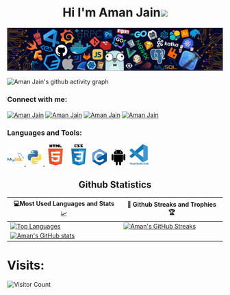 <h1 align="center">Hi I'm Aman Jain<img src="https://raw.githubusercontent.com/aemmadi/aemmadi/master/wave.gif" width="30px"></h1>
<p align="center">
  <img src="https://raw.githubusercontent.com/KevinPatel04/KevinPatel04/master/header.png">
 </p>




  ![Aman Jain's github activity graph](https://activity-graph.herokuapp.com/graph?username=notbrood&theme=react-dark)
<h3 align="left">Connect with me:</h3>
<p align="left">
</a>
  <a href="https://www.linkedin.com/in/ajain9926/" target="blank"
    ><img
      align="center"
      src="https://raw.githubusercontent.com/rahuldkjain/github-profile-readme-generator/master/src/images/icons/Social/linked-in-alt.svg"
      alt="Aman Jain"
      height="30"
      width="40"
  /></a>
  <a href="https://open.spotify.com/user/44tdtgt4n9xrtkgsrqr05yj5d" target="blank"
    ><img
      align="center"
      src="https://upload.wikimedia.org/wikipedia/commons/1/19/Spotify_logo_without_text.svg"
      alt="Aman Jain"
      height="30"
      width="40"
  /></a>
  <a href="https://instagram.com/notbrood" target="blank"
    ><img
      align="center"
      src="https://cdn-icons-png.flaticon.com/512/174/174855.png"
      alt="Aman Jain"
      height="40"
      width="40"></a>
  <a href="https://discord.com/users/Broood#2795" target="blank"
    ><img
      align="center"
      src="https://img.icons8.com/color/344/discord-logo.png"
      alt="Aman Jain"
      height="40"
      width="40"></a>
</p>
<h3 align="left">Languages and Tools:</h3>

 <p align="left">
     </a>
  </a>
    <a href="https://www.mysql.com/" target="_blank">
    <img
      src="https://raw.githubusercontent.com/devicons/devicon/master/icons/mysql/mysql-original-wordmark.svg"
      alt="mysql"
      width="40"
      height="40"
    />
  </a>
      <a href="https://www.python.org" target="_blank">
    <img
      src="https://raw.githubusercontent.com/devicons/devicon/master/icons/python/python-original.svg"
      alt="python"
      width="40"
      height="40"
    />
  </a>
  <img height="50" src="https://raw.githubusercontent.com/devicons/devicon/master/icons/html5/html5-original-wordmark.svg">
  <img height="50" src="https://raw.githubusercontent.com/devicons/devicon/master/icons/css3/css3-original-wordmark.svg">
  <img height="40" src="https://raw.githubusercontent.com/devicons/devicon/master/icons/c/c-original.svg">
  <img height="40" src="https://raw.githubusercontent.com/vorillaz/devicons/ba75593fdf8d66496676a90cbf127d721f73e961/!SVG/android.svg">
  <img height="50" src="https://raw.githubusercontent.com/devicons/devicon/master/icons/vscode/vscode-original-wordmark.svg">
</p>


<h2 align="center">Github Statistics </h2>

|💻Most Used Languages and Stats 📈|🎯 Github Streaks and Trophies 🏆|
|-----------------------------------|----------------------------------|
|[![Top Languages](https://github-readme-stats.vercel.app/api/top-langs/?username=notbrood&show_icons=true&theme=midnight-purple&layout=compact&hide_title=true)](https://github.com/notbrood)|[![Aman's GitHub Streaks](https://github-readme-streak-stats.herokuapp.com/?user=notbrood&theme=midnight-purple&hide_border=true)](https://github.com/notbrood)
|[![Aman's GitHub stats](https://github-readme-stats.vercel.app/api?username=notbrood&show_icons=true&theme=midnight-purple&hide_title=true)](https://github.com/notbrood)|
</p>
<h1 >Visits: </h1> 

![Visitor Count](https://profile-counter.glitch.me/notbrood/count.svg)
